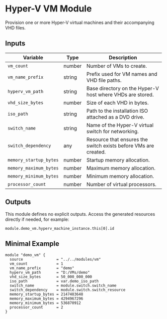 # Hyper-V VM Module

Provision one or more Hyper-V virtual machines and their accompanying VHD files.

## Inputs

| Variable | Type | Description |
| -------- | ---- | ----------- |
| `vm_count` | number | Number of VMs to create. |
| `vm_name_prefix` | string | Prefix used for VM names and VHD file paths. |
| `hyperv_vm_path` | string | Base directory on the Hyper-V host where VHDs are stored. |
| `vhd_size_bytes` | number | Size of each VHD in bytes. |
| `iso_path` | string | Path to the installation ISO attached as a DVD drive. |
| `switch_name` | string | Name of the Hyper-V virtual switch for networking. |
| `switch_dependency` | any | Resource that ensures the switch exists before VMs are created. |
| `memory_startup_bytes` | number | Startup memory allocation. |
| `memory_maximum_bytes` | number | Maximum memory allocation. |
| `memory_minimum_bytes` | number | Minimum memory allocation. |
| `processor_count` | number | Number of virtual processors. |

## Outputs

This module defines no explicit outputs. Access the generated resources directly if needed, for example:

```hcl
module.demo_vm.hyperv_machine_instance.this[0].id
```

## Minimal Example

```hcl
module "demo_vm" {
  source               = "../../modules/vm"
  vm_count             = 1
  vm_name_prefix       = "demo"
  hyperv_vm_path       = "D:/VMs/demo"
  vhd_size_bytes       = 50_000_000_000
  iso_path             = var.demo_iso_path
  switch_name          = module.switch.switch_name
  switch_dependency    = module.switch.switch_resource
  memory_startup_bytes = 2147483648
  memory_maximum_bytes = 4294967296
  memory_minimum_bytes = 536870912
  processor_count      = 2
}
```
